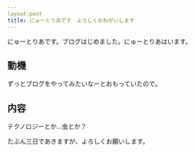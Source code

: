 ```yaml
---
layout:post
title: にゅーとりあです　よろしくおねがいします
---
```


にゅーとりあです。ブログはじめました。にゅーとりあはいます。  

## 動機  
ずっとブログをやってみたいなーとおもっていたので。  

## 内容  
テクノロジーとか…虫とか？  

たぶん三日であきますが、よろしくお願いします。  
